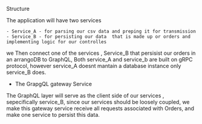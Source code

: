 Structure

The application will have two services

    - Service_A - for parsing our csv data and preping it for transmission
    - Service_B - for persisting our data  that is made up or orders and implementing logic for our controlles


we Then connect one of the services , Service_B that persisist our orders in an arrangoDB to GraphQL,
Both service_A and service_b are built on gRPC protocol, however service_A doesnt mantain a database instance only service_B does.

   - The GrapgQL gateway Service

The GraphQL layer will serve as the client side of our services , sepecifically service_B, since our services should be loosely coupled, we make this
gateway service receive all requests associated with Orders, and make one service to persist this data.
